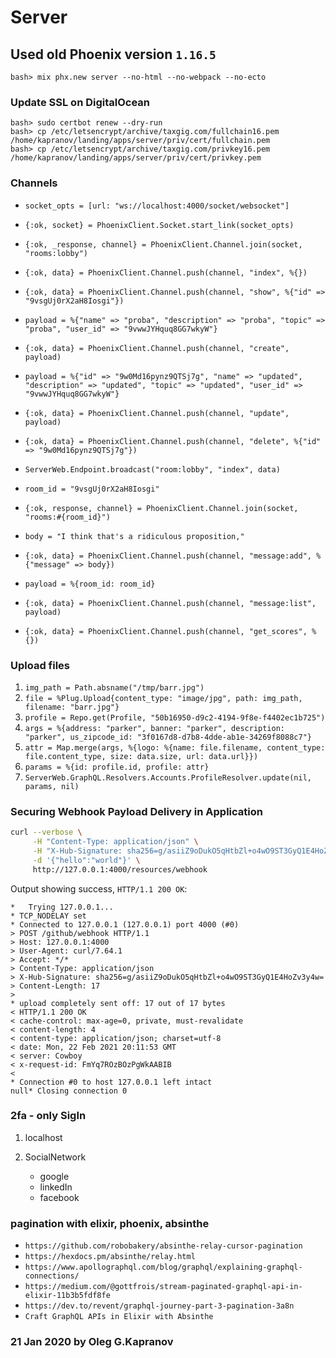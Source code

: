# Server

## Used old Phoenix version `1.16.5`

```
bash> mix phx.new server --no-html --no-webpack --no-ecto
```

### Update SSL on DigitalOcean

```
bash> sudo certbot renew --dry-run
bash> cp /etc/letsencrypt/archive/taxgig.com/fullchain16.pem /home/kapranov/landing/apps/server/priv/cert/fullchain.pem
bash> cp /etc/letsencrypt/archive/taxgig.com/privkey16.pem /home/kapranov/landing/apps/server/priv/cert/privkey.pem
```

### Channels

- `socket_opts = [url: "ws://localhost:4000/socket/websocket"]`
- `{:ok, socket} = PhoenixClient.Socket.start_link(socket_opts)`
- `{:ok, _response, channel} = PhoenixClient.Channel.join(socket, "rooms:lobby")`
- `{:ok, data} = PhoenixClient.Channel.push(channel, "index", %{})`
- `{:ok, data} = PhoenixClient.Channel.push(channel, "show", %{"id" => "9vsgUj0rX2aH8Iosgi"})`
- `payload = %{"name" => "proba", "description" => "proba", "topic" => "proba", "user_id" => "9vwwJYHquq8GG7wkyW"}`
- `{:ok, data} = PhoenixClient.Channel.push(channel, "create", payload)`
- `payload = %{"id" => "9w0Md16pynz9QTSj7g", "name" => "updated", "description" => "updated", "topic" => "updated", "user_id" => "9vwwJYHquq8GG7wkyW"}`
- `{:ok, data} = PhoenixClient.Channel.push(channel, "update", payload)`
- `{:ok, data} = PhoenixClient.Channel.push(channel, "delete", %{"id" => "9w0Md16pynz9QTSj7g"})`

- `ServerWeb.Endpoint.broadcast("room:lobby", "index", data)`

- `room_id = "9vsgUj0rX2aH8Iosgi"`
- `{:ok, response, channel} = PhoenixClient.Channel.join(socket, "rooms:#{room_id}")`
- `body = "I think that's a ridiculous proposition,"`
- `{:ok, data} = PhoenixClient.Channel.push(channel, "message:add", %{"message" => body})`
- `payload = %{room_id: room_id}`
- `{:ok, data} = PhoenixClient.Channel.push(channel, "message:list", payload)`
- `{:ok, data} = PhoenixClient.Channel.push(channel, "get_scores", %{})`

### Upload files

1. `img_path = Path.absname("/tmp/barr.jpg")`
2. `file = %Plug.Upload{content_type: "image/jpg", path: img_path, filename: "barr.jpg"}`
3. `profile = Repo.get(Profile, "50b16950-d9c2-4194-9f8e-f4402ec1b725")`
4. `args = %{address: "parker", banner: "parker", description: "parker", us_zipcode_id: "3f0167d8-d7b8-4dde-ab1e-34269f8088c7"}`
5. `attr = Map.merge(args, %{logo: %{name: file.filename, content_type: file.content_type, size: data.size, url: data.url}})`
6. `params = %{id: profile.id, profile: attr}`
7. `ServerWeb.GraphQL.Resolvers.Accounts.ProfileResolver.update(nil, params, nil)`

### Securing Webhook Payload Delivery in Application

```bash
curl --verbose \
     -H "Content-Type: application/json" \
     -H "X-Hub-Signature: sha256=g/asiiZ9oDukO5qHtbZl+o4wO9ST3GyQ1E4HoZv3y4w=" \
     -d '{"hello":"world"}' \
     http://127.0.0.1:4000/resources/webhook
```

Output showing success, `HTTP/1.1 200 OK`:

```
*   Trying 127.0.0.1...
* TCP_NODELAY set
* Connected to 127.0.0.1 (127.0.0.1) port 4000 (#0)
> POST /github/webhook HTTP/1.1
> Host: 127.0.0.1:4000
> User-Agent: curl/7.64.1
> Accept: */*
> Content-Type: application/json
> X-Hub-Signature: sha256=g/asiiZ9oDukO5qHtbZl+o4wO9ST3GyQ1E4HoZv3y4w=
> Content-Length: 17
>
* upload completely sent off: 17 out of 17 bytes
< HTTP/1.1 200 OK
< cache-control: max-age=0, private, must-revalidate
< content-length: 4
< content-type: application/json; charset=utf-8
< date: Mon, 22 Feb 2021 20:11:53 GMT
< server: Cowboy
< x-request-id: FmYq7ROzBOzPgWkAABIB
<
* Connection #0 to host 127.0.0.1 left intact
null* Closing connection 0
```

### 2fa - only SigIn

1. localhost

2. SocialNetwork
     - google
     - linkedIn
     - facebook

### pagination with elixir, phoenix, absinthe

- `https://github.com/robobakery/absinthe-relay-cursor-pagination`
- `https://hexdocs.pm/absinthe/relay.html`
- `https://www.apollographql.com/blog/graphql/explaining-graphql-connections/`
- `https://medium.com/@gottfrois/stream-paginated-graphql-api-in-elixir-11b3b5fdf8fe`
- `https://dev.to/revent/graphql-journey-part-3-pagination-3a8n`
- `Craft GraphQL APIs in Elixir with Absinthe`

### 21 Jan 2020 by Oleg G.Kapranov

 [1]: https://github.com/ueberauth/ueberauth_twitter
 [2]: https://cri.dev/posts/2020-02-15-Twitter-OAuth-by-example-in-Nodejs/
 [3]: https://itnext.io/a-beginners-guide-to-using-the-twitter-api-839c8d611b8c
 [4]: https://documenter.getpostman.com/view/2547817/RzZ3N3Ui?version=latest#intro
 [5]: https://developer.twitter.com/en/docs/authentication/overview
 [6]: https://github.com/ueberauth/ueberauth_twitter
 [7]: https://github.com/steveklebanoff/twitter_oauth_example
 [8]: http://headynation.com/twitter-oauth-elixir-phoenix/
 [9]: https://github.com/parroty/extwitter
[10]: https://github.com/parroty/extwitter/blob/master/lib/extwitter.ex
[11]: https://github.com/parroty/extwitter/blob/master/lib/extwitter/api/users.ex
[12]: https://github.com/parroty/extwitter/blob/master/lib/extwitter/api/auth.ex
[13]: https://developer.twitter.com/en/docs/tutorials/getting-started-with-the-account-activity-api
[14]: https://developer.twitter.com/en/docs/authentication/oauth-2-0/application-only
[15]: https://developer.twitter.com/en/docs/authentication/oauth-1-0a
[16]: https://developer.twitter.com/en/docs/authentication/oauth-1-0a/obtaining-user-access-tokens
[17]: https://developer.twitter.com/en/docs/authentication/api-reference/authorize
[18]: https://documenter.getpostman.com/view/2547817/RzZ3N3Ui#intro
[19]: https://stackoverflow.com/questions/38911936/how-to-make-twitter-api-call-through-curl-in-unix
[20]: https://github.com/twitter/twurl
[21]: https://github.com/almightycouch/twittex
[22]: https://paper.dropbox.com/doc/Kapranov-tasks-2021-glTOGqfGdLcyTU4IOVDE8
[23]: https://github.com/rosswilson/totp-example
[24]: https://authenticatorapi.com/
[25]: https://github.com/google/google-authenticator/wiki/Key-Uri-Format
[26]: https://github.com/yuce/pot
[27]: https://dashbit.co/blog/introducing-nimble-totp
[28]: https://github.com/SiliconJungles/eqrcode
[29]: https://github.com/jackjoe/ex_2fa
[30]: https://github.com/riverrun/one_time_pass_ecto
[31]: https://itecnote.com/tecnote/elixir-check-if-map-contains-a-list-of-keys/#google_vignette
